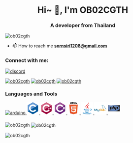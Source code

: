 <h1 align="center">Hi~ 🤪, I'm OB02CGTH</h1>
<h3 align="center">A developer from Thailand</h3>

<p align="left"> <img src="https://komarev.com/ghpvc/?username=ob02cgth&label=Profile%20views&color=0e75b6&style=flat" alt="ob02cgth" /> </p>

- 📫 How to reach me **sornsiri1208@gmail.com**

<h3 align="left">Connect with me:</h3>

[![discord](https://discordapp.com/api/guilds/242665251487612928/embed.png?style=banner2)](https://discord.gg/VwKwd9f)
<p align="left">
<a href="https://twitter.com/ob02cgth" target="blank"><img align="center" src="https://raw.githubusercontent.com/rahuldkjain/github-profile-readme-generator/master/src/images/icons/Social/twitter.svg" alt="ob02cgth" height="30" width="40" /></a>
<a href="https://stackoverflow.com/users/ob02cgth" target="blank"><img align="center" src="https://raw.githubusercontent.com/rahuldkjain/github-profile-readme-generator/master/src/images/icons/Social/stack-overflow.svg" alt="ob02cgth" height="30" width="40" /></a>
<a href="https://instagram.com/ob02cgth" target="blank"><img align="center" src="https://raw.githubusercontent.com/rahuldkjain/github-profile-readme-generator/master/src/images/icons/Social/instagram.svg" alt="ob02cgth" height="30" width="40" /></a>
</p>

<h3 align="left">Languages and Tools</h3>
<p align="left"> <a href="https://www.arduino.cc/" target="_blank" rel="noreferrer"> <img src="https://cdn.worldvectorlogo.com/logos/arduino-1.svg" alt="arduino" width="40" height="40"/> </a> <a href="https://www.cprogramming.com/" target="_blank" rel="noreferrer"> <img src="https://raw.githubusercontent.com/devicons/devicon/master/icons/c/c-original.svg" alt="c" width="40" height="40"/> </a> <a href="https://www.w3schools.com/cpp/" target="_blank" rel="noreferrer"> <img src="https://raw.githubusercontent.com/devicons/devicon/master/icons/cplusplus/cplusplus-original.svg" alt="cplusplus" width="40" height="40"/> </a> <a href="https://www.w3schools.com/cs/" target="_blank" rel="noreferrer"> <img src="https://raw.githubusercontent.com/devicons/devicon/master/icons/csharp/csharp-original.svg" alt="csharp" width="40" height="40"/> </a> <a href="https://www.w3.org/html/" target="_blank" rel="noreferrer"> <img src="https://raw.githubusercontent.com/devicons/devicon/master/icons/html5/html5-original-wordmark.svg" alt="html5" width="40" height="40"/> </a> <a href="https://www.java.com" target="_blank" rel="noreferrer"> <img src="https://raw.githubusercontent.com/devicons/devicon/master/icons/java/java-original.svg" alt="java" width="40" height="40"/> </a> <a href="https://www.mysql.com/" target="_blank" rel="noreferrer"> <img src="https://raw.githubusercontent.com/devicons/devicon/master/icons/mysql/mysql-original-wordmark.svg" alt="mysql" width="40" height="40"/> </a> <a href="https://www.php.net" target="_blank" rel="noreferrer"> <img src="https://raw.githubusercontent.com/devicons/devicon/master/icons/php/php-original.svg" alt="php" width="40" height="40"/> </a> </p>

<h3 align="Github Stats"></h3>
<p><img align="left" src="https://github-readme-stats.vercel.app/api/top-langs?username=ob02cgth&show_icons=true&locale=en&layout=compact" alt="ob02cgth" /></p>

<p>&nbsp;<img align="center" src="https://github-readme-stats.vercel.app/api?username=ob02cgth&show_icons=true&locale=en" alt="ob02cgth" /></p>

<p><img align="center" src="https://github-readme-streak-stats.herokuapp.com/?user=ob02cgth&" alt="ob02cgth" /></p>
